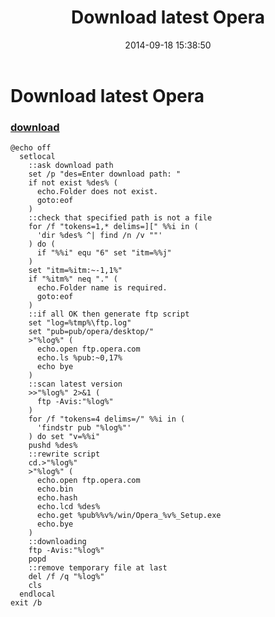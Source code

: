 ﻿---
pid:            5448
parent:         0
children:       
poster:         greg zakharov
title:          Download latest Opera
date:           2014-09-18 15:38:50
description:    
format:         text
---

# Download latest Opera

### [download](5448.txt)  



```text
@echo off
  setlocal
    ::ask download path
    set /p "des=Enter download path: "
    if not exist %des% (
      echo.Folder does not exist.
      goto:eof
    )
    ::check that specified path is not a file
    for /f "tokens=1,* delims=][" %%i in (
      'dir %des% ^| find /n /v ""'
    ) do (
      if "%%i" equ "6" set "itm=%%j"
    )
    set "itm=%itm:~-1,1%"
    if "%itm%" neq "." (
      echo.Folder name is required.
      goto:eof
    )
    ::if all OK then generate ftp script
    set "log=%tmp%\ftp.log"
    set "pub=pub/opera/desktop/"
    >"%log%" (
      echo.open ftp.opera.com
      echo.ls %pub:~0,17%
      echo bye
    )
    ::scan latest version
    >>"%log%" 2>&1 (
      ftp -Avis:"%log%"
    )
    for /f "tokens=4 delims=/" %%i in (
      'findstr pub "%log%"'
    ) do set "v=%%i"
    pushd %des%
    ::rewrite script
    cd.>"%log%"
    >"%log%" (
      echo.open ftp.opera.com
      echo.bin
      echo.hash
      echo.lcd %des%
      echo.get %pub%%v%/win/Opera_%v%_Setup.exe
      echo.bye
    )
    ::downloading
    ftp -Avis:"%log%"
    popd
    ::remove temporary file at last
    del /f /q "%log%"
    cls
  endlocal
exit /b
```
